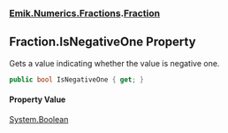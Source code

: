 ### [Emik.Numerics.Fractions](Emik.Numerics.Fractions.md 'Emik.Numerics.Fractions').[Fraction](Fraction.md 'Emik.Numerics.Fractions.Fraction')

## Fraction.IsNegativeOne Property

Gets a value indicating whether the value is negative one.

```csharp
public bool IsNegativeOne { get; }
```

#### Property Value
[System.Boolean](https://docs.microsoft.com/en-us/dotnet/api/System.Boolean 'System.Boolean')